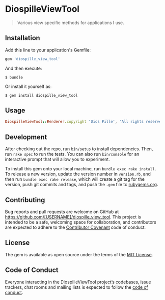 # DiospilleViewTool

> Various view specific methods for applications I use.

## Installation

Add this line to your application's Gemfile:

```ruby
gem 'diospille_view_tool'
```

And then execute:

    $ bundle

Or install it yourself as:

    $ gem install diospille_view_tool

## Usage

```ruby
DiospilleViewTool::Renderer.copyright 'Dios Pille', 'All rights reserved'
```

## Development

After checking out the repo, run `bin/setup` to install dependencies. Then, run `rake spec` to run the tests. You can also run `bin/console` for an interactive prompt that will allow you to experiment.

To install this gem onto your local machine, run `bundle exec rake install`. To release a new version, update the version number in `version.rb`, and then run `bundle exec rake release`, which will create a git tag for the version, push git commits and tags, and push the `.gem` file to [rubygems.org](https://rubygems.org).

## Contributing

Bug reports and pull requests are welcome on GitHub at https://github.com/[USERNAME]/diospille_view_tool. This project is intended to be a safe, welcoming space for collaboration, and contributors are expected to adhere to the [Contributor Covenant](http://contributor-covenant.org) code of conduct.

## License

The gem is available as open source under the terms of the [MIT License](https://opensource.org/licenses/MIT).

## Code of Conduct

Everyone interacting in the DiospilleViewTool project’s codebases, issue trackers, chat rooms and mailing lists is expected to follow the [code of conduct](https://github.com/[USERNAME]/diospille_view_tool/blob/master/CODE_OF_CONDUCT.md).
